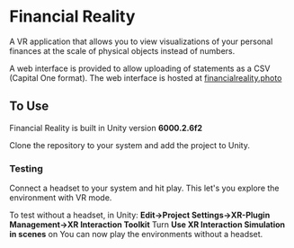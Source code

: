 # Financial Reality

A VR application that allows you to view visualizations of your personal finances
at the scale of physical objects instead of numbers.

A web interface is provided to allow uploading of statements as a CSV (Capital One format).
The web interface is hosted at [financialreality.photo](https://financialreality.photo)

## To Use
Financial Reality is built in Unity version **6000.2.6f2**

Clone the repository to your system and add the project to Unity. 

### Testing
Connect a headset to your system and hit play. This let's you explore the environment with VR mode.

To test without a headset, in Unity:
**Edit->Project Settings->XR-Plugin Management->XR Interaction Toolkit**
Turn **Use XR Interaction Simulation in scenes** on
You can now play the environments without a headset.
